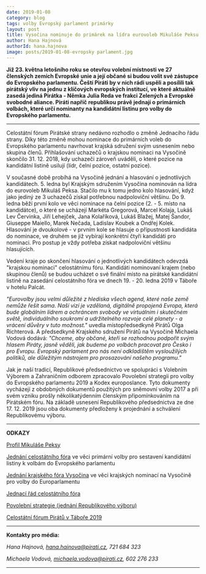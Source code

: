 ```yaml
---
date: 2019-01-08
category: blog
tags: volby Evropský parlament primárky
layout: post
title: Vysočina nominuje do primárek na lídra eurovoleb Mikuláše Peksu
author: Hana Hajnová
authorId: hana.hajnova    
image: posts/2019-01-08-evropsky parlament.jpg
---
```


**Již 23. května letošního roku se otevřou volební místnosti ve 27 členských zemích Evropské unie a její občané si budou volit své zástupce do Evropského parlamentu. Čeští Piráti by v nich rádi uspěli a posílili tak pirátský vliv na jednu z klíčových evropských institucí, ve které aktuálně zasedá jediná Pirátka - Němka Julia Reda ve frakci Zelených a Evropské svobodné aliance. Piráti napříč republikou právě jednají o primárních volbách, které určí nominanty na kandidátní listinu pro volby do Evropského parlamentu.**

---

Celostátní fórum Pirátské strany nedávno rozhodlo o změně Jednacího řádu strany. Díky této změně mohou nominace do primárních voleb do Evropského parlamentu navrhovat krajská sdružení svým usnesením nebo skupina členů. Přihlašování uchazečů o krajskou nominaci na Vysočině skončilo 31. 12. 2018, kdy uchazeči zároveň uváděli, o které pozice na kandidátní listině usilují (lídr, čelní pozice, ostatní pozice).

V současné době probíhá na Vysočině jednání a hlasování o jednotlivých kandidátech. 5. ledna byl Krajským sdružením Vysočina nominován na lídra do eurovoleb Mikuláš Peksa. Stačilo mu k tomu jedno kolo hlasování, když jako jediný ze 3 uchazečů získal potřebnou nadpoloviční většinu. Do 9. ledna běží první kolo ve věci nominace na čelní pozice (2. - 5. místo na kandidátce), o které se ucházejí Markéta Gregorová, Marcel Kolaja, Lukáš Lev Červinka, Jiří Lehejček, Jana Kolaříková, Lukáš Blažej, Matej Šandor, Giuseppe Maiello, Marek Nečada, Ladislav Koubek a Ondřej Kolek. Hlasování je dvoukolové - v prvním kole se hlasuje o přípustnosti kandidáta do nominace, ve druhém se již vybírají konkrétní čtyři kandidáti pro nominaci. Pro postup je vždy potřeba získat nadpoloviční většinu hlasujících.

Vedení kraje po skončení hlasování o jednotlivých kandidátech odevzdá "krajskou nominaci" celostátnímu fóru. Kandidáti nominovaní krajem (nebo skupinou členů) se budou ucházet o své finální místo na pirátské kandidátní listině na zasedání celostátního fóra ve dnech 19. - 20. ledna 2019 v Táboře v hotelu Palcát.

*"Eurovolby jsou velmi důležité z hlediska všech agend, které naše země nemůže řešit sama. Naší vizí je vzdělaná, digitálně propojená Evropa, která bude globálním lídrem a ochráncem svobody ve virtuálním i skutečném světě, individuálního soukromí a udržitelného rozvoje celé planety - a vrácení důvěry v tuto možnost."* uvedla místopředsedkyně Pirátů Olga Richterová. A předsedkyně Krajského sdružení Pirátů na Vysočině Michaela Vodová dodává: *"Chceme, aby občané, kteří se rozhodnou podpořit svým hlasem Piráty, jasně věděli, jak budeme po volbách pracovat pro Česko i pro Evropu. Evropský parlament pro nás není odkladištěm vysloužilých politiků, ale důležitým nástrojem pro prosazování našeho programu."* 

Jak je naší tradicí, Republikové předsednictvo ve spolupráci s Volebním Výborem a Zahraničním odborem zpracovalo Povolební strategii pro volby do Evropského parlamentu 2019 a Kodex europoslance. Tyto dokumenty vycházejí z obdobných dokumentů použitých pro sněmovní volby 2017 a při svém vzniku prošly několikatýdenním členským připomínkováním na Pirátském fóru. Na základě usnesení Republikového předsednictva ze dne 17. 12. 2019 jsou oba dokumenty předloženy k projednání a schválení Republikovému výboru.

--------------
**ODKAZY**

[Profil Mikuláše Peksy](https://www.pirati.cz/lide/mikulas-peksa/)

[Jednání celostátního fóra](https://forum.pirati.cz/viewtopic.php?f=477&t=44866) ve věci primární volby pro sestavení kandidátní listiny k volbám do Evropského parlamentu

[Jednání krajského fóra Vysočina](https://forum.pirati.cz/viewtopic.php?f=416&t=44806) ve věci krajských nominací na Vysočině pro volby do Europarlamentu

[Jednací řád celostátního fóra](https://wiki.pirati.cz/rules/jdr#navrhovani_kandidatu)

[Povolební strategie (jednání Republikového výboru)](https://forum.pirati.cz/viewtopic.php?f=248&t=45318)

[Celostátní fórum Pirátů v Táboře 2019](https://cf2019.pirati.cz/)


--------------
**Kontakty pro média:**

*Hana Hajnová, hana.hajnova@pirati.cz, 721 684 323*

*Michaela Vodová, michaela.vodova@pirati.cz, 602 276 233*

---
